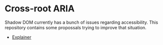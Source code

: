 # Cross-root ARIA

Shadow DOM currently has a bunch of issues regarding accessibility.
This repository contains some propossals trying to improve that situation.

* [Explainer](explainer.md)

